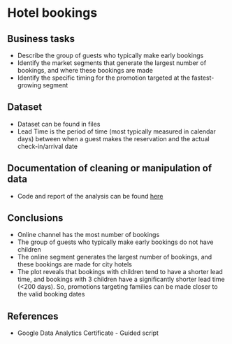 # Hotel bookings

## Business tasks
* Describe the group of guests who typically make early bookings
* Identify the market segments that generate the largest number of bookings, and where these bookings are made
* Identify the specific timing for the promotion targeted at the fastest-growing segment
## Dataset
* Dataset can be found in files
* Lead Time is the period of time (most typically measured in calendar days) between when a guest makes the reservation and the actual check-in/arrival date
## Documentation of cleaning or manipulation of data
* Code and report of the analysis can be found [here](https://ngctramnl.github.io/Hotel-bookings/)
## Conclusions
* Online channel has the most number of bookings
* The group of guests who typically make early bookings do not have children
* The online segment generates the largest number of bookings, and these bookings are made for city hotels
* The plot reveals that bookings with children tend to have a shorter lead time, and bookings with 3 children have a significantly shorter lead time (<200 days). So, promotions targeting families can be made closer to the valid booking dates

## References
* Google Data Analytics Certificate - Guided script
